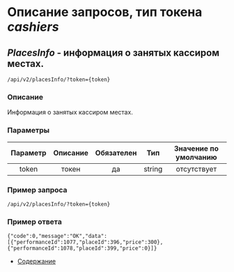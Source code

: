 Описание запросов, тип токена _cashiers_
================================

_PlacesInfo_ - информация о занятых кассиром местах.
------------------------------------
`/api/v2/placesInfo/?token={token}`

### Описание
Информация о занятых кассиром местах.

### Параметры
| Параметр 	|        Описание       	| Обязателен 	|   Тип  	| Значение по умолчанию 	|
|:--------:	|:---------------------:	|:----------:	|:------:	|:---------------------:	|
|   token  	|         токен         	|     да     	| string 	|      отсутствует      	|

### Пример запроса
`/api/v2/placesInfo/?token={token}`

### Пример ответа
```
{"code":0,"message":"OK","data":[{"performanceId":1077,"placeId":396,"price":300},{"performanceId":1078,"placeId":399,"price":0}]}
```

* [Содержание](../index)